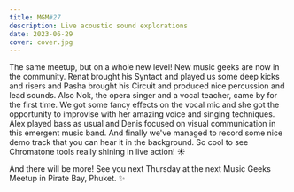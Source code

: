 ```yaml
---
title: MGM#27
description: Live acoustic sound explorations
date: 2023-06-29
cover: cover.jpg
---
```


<youtube-embed video="zasQrzoVr1c"></youtube-embed>

The same meetup, but on a whole new level! New music geeks are now in the community. Renat brought his Syntact and played us some deep kicks and risers and Pasha brought his Circuit and produced nice percussion and lead sounds. Also Nok, the opera singer and a vocal teacher, came by for the first time. We got some fancy effects on the vocal mic and she got the opportunity to improvise with her amazing voice and singing techniques. Alex played bass as usual and Denis focused on visual communication in this emergent music band. And finally we've managed to record some nice demo track that you can hear it in the background. So cool to see Chromatone tools really shining in live action! ☀️

And there will be more! See you next Thursday at the next Music Geeks Meetup in Pirate Bay, Phuket. ✨
